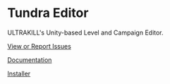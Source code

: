 # Tundra Editor
ULTRAKILL's Unity-based Level and Campaign Editor.

[View or Report Issues](https://github.com/Tundra-Editor/Issues/issues)

[Documentation](https://docs.tundra.pitr.dev/)

[Installer](https://github.com/Tundra-Editor/Installer)
